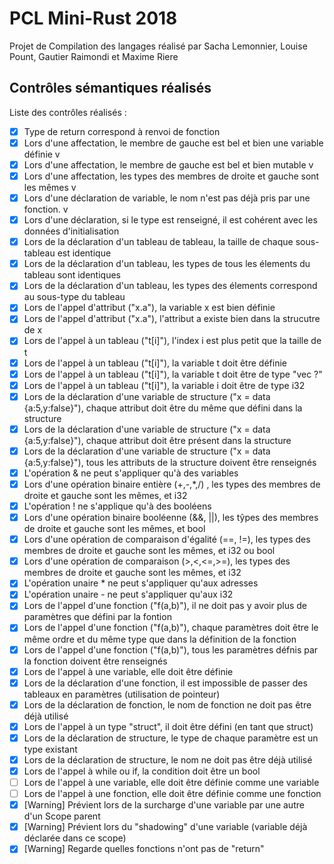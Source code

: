 # PCL Mini-Rust 2018

Projet de Compilation des langages réalisé par Sacha Lemonnier, Louise Pount, Gautier Raimondi et Maxime Riere

## Contrôles sémantiques réalisés

Liste des contrôles réalisés : 

  - [X] Type de return correspond à renvoi de fonction
  - [X] Lors d'une affectation, le membre de gauche est bel et bien une variable définie v
  - [X] Lors d'une affectation, le membre de gauche est bel et bien mutable v
  - [X] Lors d'une affectation, les types des membres de droite et gauche sont les mêmes v 
  - [X] Lors d'une déclaration de variable, le nom n'est pas déjà pris par une fonction. v
  - [X] Lors d'une déclaration, si le type est renseigné, il est cohérent avec les données d'initialisation 
  - [X] Lors de la déclaration d'un tableau de tableau, la taille de chaque sous-tableau est identique
  - [X] Lors de la déclaration d'un tableau, les types de tous les élements du tableau sont identiques
  - [X] Lors de la déclaration d'un tableau, les types des élements correspond au sous-type du tableau
  - [X] Lors de l'appel d'attribut ("x.a"), la variable x est bien définie
  - [X] Lors de l'appel d'attribut ("x.a"), l'attribut a existe bien dans la strucutre de x
  - [X] Lors de l'appel à un tableau ("t[i]"), l'index i est plus petit que la taille de t
  - [X] Lors de l'appel à un tableau ("t[i]"), la variable t doit être définie
  - [X] Lors de l'appel à un tableau ("t[i]"), la variable t doit être de type "vec ?"
  - [X] Lors de l'appel à un tableau ("t[i]"), la variable i doit être de type i32
  - [X] Lors de la déclaration d'une variable de structure ("x = data {a:5,y:false}"), chaque attribut doit être du même que défini dans la structure
  - [X] Lors de la déclaration d'une variable de structure ("x = data {a:5,y:false}"), chaque attribut doit être présent dans la structure
  - [X] Lors de la déclaration d'une variable de structure ("x = data {a:5,y:false}"),   tous les attributs de la structure doivent être renseignés
  - [X] L'opération & ne peut s'appliquer qu'à des variables
  - [X] Lors d'une opération binaire entière (+,-,*,/) , les types des membres de droite et gauche sont les mêmes, et i32
  - [X] L'opération ! ne s'applique qu'à des booléens
  - [X] Lors d'une opération binaire booléenne (&&, ||), les tŷpes des membres de droite et gauche sont les mêmes, et bool
  - [X] Lors d'une opération de comparaison d'égalité (==, !=), les types des membres de droite et gauche sont les mêmes, et i32 ou bool
  - [X] Lors d'une opération de comparaison (>,<,<=,>=), les types des membres de droite et gauche sont les mêmes, et i32
  - [X] L'opération unaire * ne peut s'appliquer qu'aux adresses
  - [X] L'opération unaire - ne peut s'appliquer qu'aux i32
  - [X] Lors de l'appel d'une fonction ("f(a,b)"), il ne doit pas y avoir plus de paramètres que défini par la fontion
  - [X] Lors de l'appel d'une fonction ("f(a,b)"), chaque paramètres doit être le même ordre et du même type que dans la définition de la fonction
  - [X] Lors de l'appel d'une fonction ("f(a,b)"), tous les paramètres défnis par la fonction doivent être renseignés
  - [X] Lors de l'appel à une variable, elle doit être définie
  - [X] Lors de la déclaration d'une fonction, il est impossible de passer des tableaux en paramètres (utilisation de pointeur)
  - [X] Lors de la déclaration de fonction, le nom de fonction ne doit pas être déjà utilisé
  - [X] Lors de l'appel à un type "struct", il doit être défini (en tant que struct)
  - [X] Lors de la déclaration de structure, le type de chaque paramètre est un type existant
  - [X] Lors de la déclaration de structure, le nom ne doit pas être déjà utilisé
  - [X] Lors de l'appel à while ou if, la condition doit être un bool
  - [ ] Lors de l'appel à une variable, elle doit être définie comme une variable
  - [ ] Lors de l'appel à une fonction, elle doit être définie comme une fonction
  - [X] [Warning] Prévient lors de la surcharge d'une variable par une autre d'un Scope parent
  - [X] [Warning] Prévient lors du "shadowing" d'une variable (variable déjà déclarée dans ce scope)
  - [X] [Warning] Regarde quelles fonctions n'ont pas de "return" 
